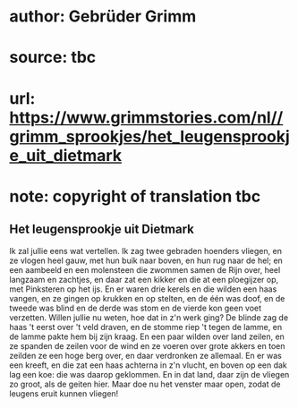 # author: Gebrüder Grimm
# source: tbc
# url: https://www.grimmstories.com/nl//grimm_sprookjes/het_leugensprookje_uit_dietmark
# note: copyright of translation tbc

## Het leugensprookje uit Dietmark 

Ik zal jullie eens wat vertellen. Ik zag twee gebraden hoenders vliegen,
en ze vlogen heel gauw, met hun buik naar boven, en hun rug naar de hel;
en een aambeeld en een molensteen die zwommen samen de Rijn over, heel
langzaam en zachtjes, en daar zat een kikker en die at een ploegijzer
op, met Pinksteren op het ijs. En er waren drie kerels en die wilden een
haas vangen, en ze gingen op krukken en op stelten, en de één was doof,
en de tweede was blind en de derde was stom en de vierde kon geen voet
verzetten. Willen jullie nu weten, hoe dat in z'n werk ging? De blinde
zag de haas 't eerst over 't veld draven, en de stomme riep 't tegen
de lamme, en de lamme pakte hem bij zijn kraag. En een paar wilden over
land zeilen, en ze spanden de zeilen voor de wind en ze voeren over
grote akkers en toen zeilden ze een hoge berg over, en daar verdronken
ze allemaal. En er was een kreeft, en die zat een haas achterna in z'n
vlucht, en boven op een dak lag een koe: die was daarop geklommen. En in
dat land, daar zijn de vliegen zo groot, als de geiten hier. Maar doe nu
het venster maar open, zodat de leugens eruit kunnen vliegen!
